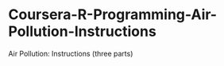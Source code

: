 Coursera-R-Programming-Air-Pollution-Instructions
=================================================

Air Pollution: Instructions (three parts)
